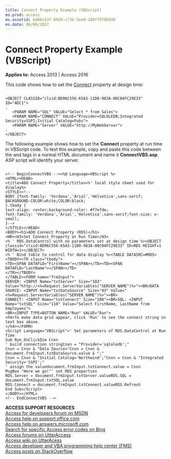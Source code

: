 ```yaml
---
title: Connect Property Example (VBScript)
ms.prod: access
ms.assetid: bd88c63f-89d9-c73b-3ee0-288ff078b938
ms.date: 06/08/2017
---
```



# Connect Property Example (VBScript)

  

**Applies to:** Access 2013 | Access 2016

This code shows how to set the [Connect](http://msdn.microsoft.com/library/11aa3284-18e9-6d2d-761b-c25090370b77%28Office.15%29.aspx) property at design time:




```
 
<OBJECT CLASSID="clsid:BD96C556-65A3-11D0-983A-00C04FC29E33" ID="ADC1"> 
. 
   <PARAM NAME="SQL" VALUE="Select * from Sales"> 
   <PARAM NAME="CONNECT" VALUE="Provider=SQLOLEDB;Integrated Security=SSPI;Initial Catalog=Pubs"> 
   <PARAM NAME="Server" VALUE="http://MyWebServer"> 
. 
</OBJECT> 

```

The following example shows how to set the  **Connect** property at run time in VBScript code.
To test this example, copy and paste this code between the <Body> and </Body> tags in a normal HTML document and name it  **ConnectVBS.asp**. ASP script will identify your server.



```

<!-- BeginConnectVBS --><%@ Language=VBScript %>
<HTML><HEAD>
<title>ADO Connect Property</title><%' local style sheet used for display%>
<STYLE><!--
BODY {font-family: 'Verdana','Arial','Helvetica',sans-serif;
BACKGROUND-COLOR:white;COLOR:black;
}.tbody {
text-align: center;background-color: #f7efde;
font-family: 'Verdana','Arial','Helvetica',sans-serif;font-size: x-small;
}-->
</STYLE></HEAD>
<BODY><h1>ADO Connect Property (RDS)</h1>
<HR><H3>Set Connect Property at Run Time</H3>
<% ' RDS.DataControl with no parameters set at design time %><OBJECT classid="clsid:BD96C556-65A3-11D0-983A-00C04FC29E33" ID=RDS HEIGHT=1 WIDTH=1></OBJECT>
<% ' Bind table to control for data display %><TABLE DATASRC=#RDS>
<TBODY><TR class="tbody">
<TD><SPAN DATAFLD="FirstName"></SPAN></TD><TD><SPAN DATAFLD="LastName"></SPAN></TD>
</TR></TBODY>
</TABLE><FORM name="frmInput">
SERVER: <INPUT Name="txtServer" Size="103" Value="http://<%=Request.ServerVariables("SERVER_NAME")%>"><BR>DATA SOURCE: <INPUT Name="txtDataSource" Size="93" Value="<%=Request.ServerVariables("SERVER_NAME")%>"><BR>
CONNECT: <INPUT Name="txtConnect" Size="100"><BR>SQL: <INPUT Name="txtSQL" Size="110" Value="Select FirstName, LastName from Employees">
<BR><INPUT TYPE=BUTTON NAME="Run" VALUE="Run">
<h4>To make data grid appear, click 'Run' to see the connect string in text box above.
</h4></FORM>
<Script Language="VBScript">' Set parameters of RDS.DataControl at Run Time
Sub Run_OnClickDim Cnxn
' build connection stringCnxn = "Provider='sqloledb';"
Cnxn = Cnxn & "Data Source="Cnxn = Cnxn & document.frmInput.txtDataSource.value & ";"
Cnxn = Cnxn & "Initial Catalog='Northwind';"Cnxn = Cnxn & "Integrated Security='SSPI';"
' assign the valuedocument.frmInput.txtConnect.value = Cnxn
MsgBox "Here we go!"' set RDS properties
RDS.Server = document.frmInput.txtServer.valueRDS.SQL = document.frmInput.txtSQL.value
RDS.Connect = document.frmInput.txtConnect.valueRDS.Refresh
End Sub</Script>
</BODY></HTML>
<!-- EndConnectVBS -->
```

 **ACCESS SUPPORT RESOURCES**<br>
[Access for developers forum on MSDN](https://social.msdn.microsoft.com/Forums/office/en-US/home?forum=accessdev)<br>
[Access help on support.office.com](https://support.office.com/search/results?query=Access)<br>
[Access help on answers.microsoft.com](http://answers.microsoft.com/en-us/office/forum/access?page=1&;tab=question&;status=all&;auth=1)<br>
[Search for specific Access error codes on Bing](http://www.bing.com/)<br>
[Access forums on UtterAccess](http://www.utteraccess.com/forum/index.php?act=idx)<br>
[Access wiki on UtterAcess](http://www.utteraccess.com/forum/index.php?act=idx)<br>
[Access developer and VBA programming help center (FMS)](http://www.fmsinc.com/MicrosoftAccess/developer/)<br>
[Access posts on StackOverflow](http://stackoverflow.com/questions/tagged/ms-access)

